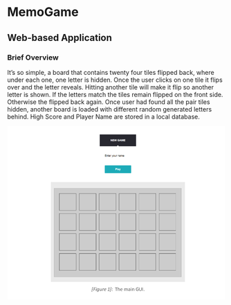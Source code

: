 # MemoGame
## Web-based Application

### Brief Overview
It’s so simple, a board that contains twenty four tiles flipped back, where under each one, one letter
is hidden. Once the user clicks on one tile it flips over and the letter reveals. Hitting another tile will
make it flip so another letter is shown. If the letters match the tiles remain flipped on the front side.
Otherwise the flipped back again. Once user had found all the pair tiles hidden, another board is
loaded with different random generated letters behind. High Score and Player Name are stored in a local database.

![GitHub Logo](/test/e2e.png)
